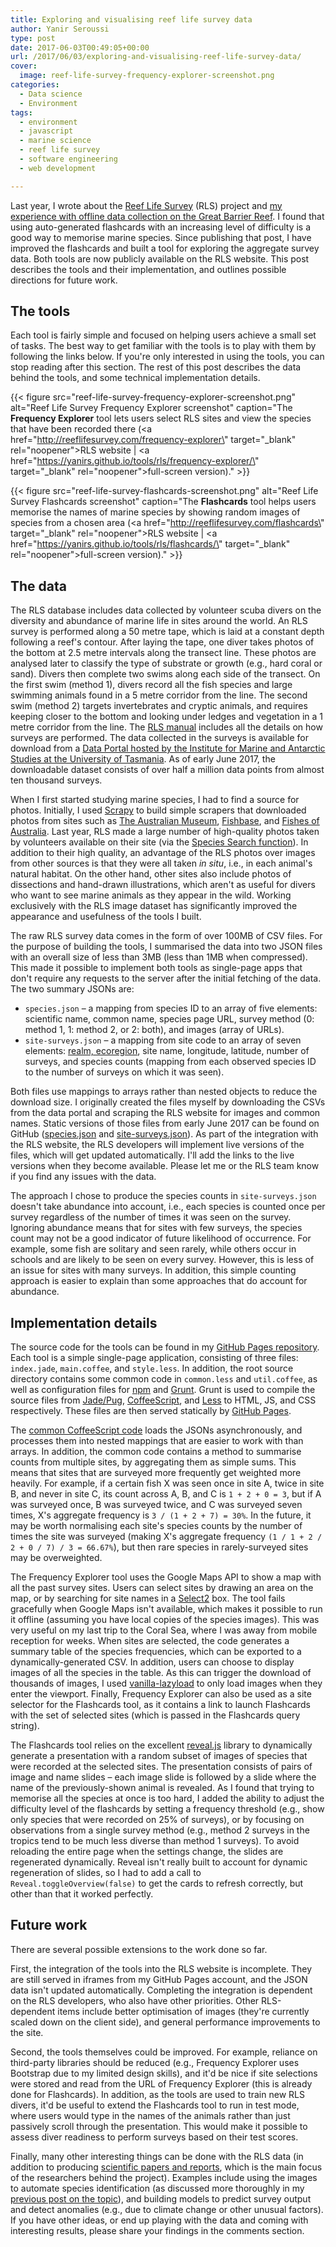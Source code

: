 ```yaml
---
title: Exploring and visualising reef life survey data
author: Yanir Seroussi
type: post
date: 2017-06-03T00:49:05+00:00
url: /2017/06/03/exploring-and-visualising-reef-life-survey-data/
cover:
  image: reef-life-survey-frequency-explorer-screenshot.png
categories:
  - Data science
  - Environment
tags:
  - environment
  - javascript
  - marine science
  - reef life survey
  - software engineering
  - web development

---
```

Last year, I wrote about the <a href="http://reeflifesurvey.com" target="_blank" rel="noopener">Reef Life Survey</a> (RLS) project and [my experience with offline data collection on the Great Barrier Reef][1]. I found that using auto-generated flashcards with an increasing level of difficulty is a good way to memorise marine species. Since publishing that post, I have improved the flashcards and built a tool for exploring the aggregate survey data. Both tools are now publicly available on the RLS website. This post describes the tools and their implementation, and outlines possible directions for future work.

## The tools

Each tool is fairly simple and focused on helping users achieve a small set of tasks. The best way to get familiar with the tools is to play with them by following the links below. If you're only interested in using the tools, you can stop reading after this section. The rest of this post describes the data behind the tools, and some technical implementation details.

{{< figure src="reef-life-survey-frequency-explorer-screenshot.png" alt="Reef Life Survey Frequency Explorer screenshot" caption="The **Frequency Explorer** tool lets users select RLS sites and view the species that have been recorded there (<a href=\"http://reeflifesurvey.com/frequency-explorer\" target=\"_blank\" rel=\"noopener\">RLS website</a> | <a href=\"https://yanirs.github.io/tools/rls/frequency-explorer/\" target=\"_blank\" rel=\"noopener\">full-screen version</a>)." >}}

{{< figure src="reef-life-survey-flashcards-screenshot.png" alt="Reef Life Survey Flashcards screenshot" caption="The **Flashcards** tool helps users memorise the names of marine species by showing random images of species from a chosen area (<a href=\"http://reeflifesurvey.com/flashcards\" target=\"_blank\" rel=\"noopener\">RLS website</a> | <a href=\"https://yanirs.github.io/tools/rls/flashcards/\" target=\"_blank\" rel=\"noopener\">full-screen version</a>)." >}} 

## The data

The RLS database includes data collected by volunteer scuba divers on the diversity and abundance of marine life in sites around the world. An RLS survey is performed along a 50 metre tape, which is laid at a constant depth following a reef's contour. After laying the tape, one diver takes photos of the bottom at 2.5 metre intervals along the transect line. These photos are analysed later to classify the type of substrate or growth (e.g., hard coral or sand). Divers then complete two swims along each side of the transect. On the first swim (method 1), divers record all the fish species and large swimming animals found in a 5 metre corridor from the line. The second swim (method 2) targets invertebrates and cryptic animals, and requires keeping closer to the bottom and looking under ledges and vegetation in a 1 metre corridor from the line. The <a href="http://reeflifesurvey.com/wp-content/uploads/2015/07/NEW-Methods-Manual_150815.pdf" target="_blank" rel="noopener">RLS manual</a> includes all the details on how surveys are performed. The data collected in the surveys is available for download from a <a href="http://reeflifesurvey.imas.utas.edu.au/static/landing.html" target="_blank" rel="noopener">Data Portal hosted by the Institute for Marine and Antarctic Studies at the University of Tasmania</a>. As of early June 2017, the downloadable dataset consists of over half a million data points from almost ten thousand surveys.

When I first started studying marine species, I had to find a source for photos. Initially, I used <a href="https://scrapy.org/" target="_blank" rel="noopener">Scrapy</a> to build simple scrapers that downloaded photos from sites such as <a href="https://australianmuseum.net.au/animals" target="_blank" rel="noopener">The Australian Museum</a>, <a href="http://www.fishbase.org/" target="_blank" rel="noopener">Fishbase</a>, and <a href="http://fishesofaustralia.net.au/" target="_blank" rel="noopener">Fishes of Australia</a>. Last year, RLS made a large number of high-quality photos taken by volunteers available on their site (via the <a href="http://reeflifesurvey.com/species-search/" target="_blank" rel="noopener">Species Search function</a>). In addition to their high quality, an advantage of the RLS photos over images from other sources is that they were all taken _in situ_, i.e., in each animal's natural habitat. On the other hand, other sites also include photos of dissections and hand-drawn illustrations, which aren't as useful for divers who want to see marine animals as they appear in the wild. Working exclusively with the RLS image dataset has significantly improved the appearance and usefulness of the tools I built.

The raw RLS survey data comes in the form of over 100MB of CSV files. For the purpose of building the tools, I summarised the data into two JSON files with an overall size of less than 3MB (less than 1MB when compressed). This made it possible to implement both tools as single-page apps that don't require any requests to the server after the initial fetching of the data. The two summary JSONs are:

  * `species.json` &ndash; a mapping from species ID to an array of five elements: scientific name, common name, species page URL, survey method (0: method 1, 1: method 2, or 2: both), and images (array of URLs).
  * `site-surveys.json` &ndash; a mapping from site code to an array of seven elements: <a href="https://en.wikipedia.org/wiki/List_of_marine_ecoregions" target="_blank" rel="noopener">realm, ecoregion</a>, site name, longitude, latitude, number of surveys, and species counts (mapping from each observed species ID to the number of surveys on which it was seen).

Both files use mappings to arrays rather than nested objects to reduce the download size. I originally created the files myself by downloading the CSVs from the data portal and scraping the RLS website for images and common names. Static versions of those files from early June 2017 can be found on GitHub (<a href="https://yanirs.github.io/tools/rls/api-species.json" target="_blank" rel="noopener">species.json</a> and <a href="https://yanirs.github.io/tools/rls/api-site-surveys.json" target="_blank" rel="noopener">site-surveys.json</a>). As part of the integration with the RLS website, the RLS developers will implement live versions of the files, which will get updated automatically. I'll add the links to the live versions when they become available. Please let me or the RLS team know if you find any issues with the data.

The approach I chose to produce the species counts in `site-surveys.json` doesn't take abundance into account, i.e., each species is counted once per survey regardless of the number of times it was seen on the survey. Ignoring abundance means that for sites with few surveys, the species count may not be a good indicator of future likelihood of occurrence. For example, some fish are solitary and seen rarely, while others occur in schools and are likely to be seen on every survey. However, this is less of an issue for sites with many surveys. In addition, this simple counting approach is easier to explain than some approaches that do account for abundance.

## Implementation details

The source code for the tools can be found in my <a href="https://github.com/yanirs/yanirs.github.io/tree/master/tools/rls/src" target="_blank" rel="noopener">GitHub Pages repository</a>. Each tool is a simple single-page application, consisting of three files: `index.jade`, `main.coffee`, and `style.less`. In addition, the root source directory contains some common code in `common.less` and `util.coffee`, as well as configuration files for <a href="https://www.npmjs.com/" target="_blank" rel="noopener">npm</a> and <a href="https://gruntjs.com/" target="_blank" rel="noopener">Grunt</a>. Grunt is used to compile the source files from <a href="https://pugjs.org/" target="_blank" rel="noopener">Jade/Pug</a>, <a href="http://coffeescript.org/" target="_blank" rel="noopener">CoffeeScript</a>, and <a href="http://lesscss.org/" target="_blank" rel="noopener">Less</a> to HTML, JS, and CSS respectively. These files are then served statically by <a href="https://pages.github.com/" target="_blank" rel="noopener">GitHub Pages</a>.

The <a href="https://github.com/yanirs/yanirs.github.io/blob/master/tools/rls/src/util.coffee" target="_blank" rel="noopener">common CoffeeScript code</a> loads the JSONs asynchronously, and processes them into nested mappings that are easier to work with than arrays. In addition, the common code contains a method to summarise counts from multiple sites, by aggregating them as simple sums. This means that sites that are surveyed more frequently get weighted more heavily. For example, if a certain fish X was seen once in site A, twice in site B, and never in site C, its count across A, B, and C is `1 + 2 + 0 = 3`, but if A was surveyed once, B was surveyed twice, and C was surveyed seven times, X's aggregate frequency is `3 / (1 + 2 + 7) = 30%`. In the future, it may be worth normalising each site's species counts by the number of times the site was surveyed (making X's aggregate frequency `(1 / 1 + 2 / 2 + 0 / 7) / 3 = 66.67%`), but then rare species in rarely-surveyed sites may be overweighted. 

The Frequency Explorer tool uses the Google Maps API to show a map with all the past survey sites. Users can select sites by drawing an area on the map, or by searching for site names in a <a href="https://select2.github.io/" target="_blank" rel="noopener">Select2</a> box. The tool fails gracefully when Google Maps isn't available, which makes it possible to run it offline (assuming you have local copies of the species images). This was very useful on my last trip to the Coral Sea, where I was away from mobile reception for weeks. When sites are selected, the code generates a summary table of the species frequencies, which can be exported to a dynamically-generated CSV. In addition, users can choose to display images of all the species in the table. As this can trigger the download of thousands of images, I used <a href="https://www.npmjs.com/package/vanilla-lazyload" target="_blank" rel="noopener">vanilla-lazyload</a> to only load images when they enter the viewport. Finally, Frequency Explorer can also be used as a site selector for the Flashcards tool, as it contains a link to launch Flashcards with the set of selected sites (which is passed in the Flashcards query string).

The Flashcards tool relies on the excellent <a href="https://github.com/hakimel/reveal.js/" target="_blank" rel="noopener">reveal.js</a> library to dynamically generate a presentation with a random subset of images of species that were recorded at the selected sites. The presentation consists of pairs of image and name slides &ndash; each image slide is followed by a slide where the name of the previously-shown animal is revealed. As I found that trying to memorise all the species at once is too hard, I added the ability to adjust the difficulty level of the flashcards by setting a frequency threshold (e.g., show only species that were recorded on 25% of surveys), or by focusing on observations from a single survey method (e.g., method 2 surveys in the tropics tend to be much less diverse than method 1 surveys). To avoid reloading the entire page when the settings change, the slides are regenerated dynamically. Reveal isn't really built to account for dynamic regeneration of slides, so I had to add a call to `Reveal.toggleOverview(false)` to get the cards to refresh correctly, but other than that it worked perfectly.

## Future work

There are several possible extensions to the work done so far.

First, the integration of the tools into the RLS website is incomplete. They are still served in iframes from my GitHub Pages account, and the JSON data isn't updated automatically. Completing the integration is dependent on the RLS developers, who also have other priorities. Other RLS-dependent items include better optimisation of images (they're currently scaled down on the client side), and general performance improvements to the site.

Second, the tools themselves could be improved. For example, reliance on third-party libraries should be reduced (e.g., Frequency Explorer uses Bootstrap due to my limited design skills), and it'd be nice if site selections were stored and read from the URL of Frequency Explorer (this is already done for Flashcards). In addition, as the tools are used to train new RLS divers, it'd be useful to extend the Flashcards tool to run in test mode, where users would type in the names of the animals rather than just passively scroll through the presentation. This would make it possible to assess diver readiness to perform surveys based on their test scores.

Finally, many other interesting things can be done with the RLS data (in addition to producing <a href="http://reeflifesurvey.com/scientific-papers/" target="_blank" rel="noopener">scientific papers and reports</a>, which is the main focus of the researchers behind the project). Examples include using the images to automate species identification (as discussed more thoroughly in my [previous post on the topic][1]), and building models to predict survey output and detect anomalies (e.g., due to climate change or other unusual factors). If you have other ideas, or end up playing with the data and coming with interesting results, please share your findings in the comments section.

 [1]: http://yanirseroussi.com/2016/01/24/the-joys-of-offline-data-collection/
